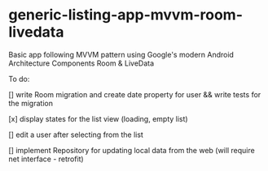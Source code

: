 # generic-listing-app-mvvm-room-livedata
Basic app following MVVM pattern using Google's modern Android Architecture Components Room &amp; LiveData 


To do:

[] write Room migration and create date property for user && write tests for the migration

[x] display states for the list view (loading, empty list)

[] edit a user after selecting from the list

[] implement Repository for updating local data from the web (will require net interface - retrofit)
